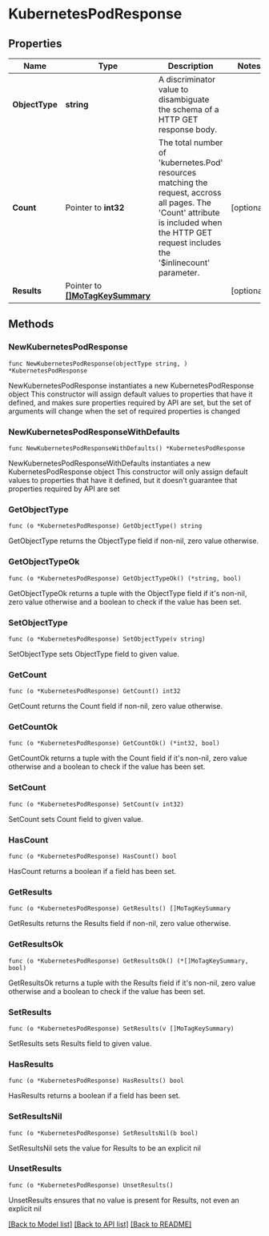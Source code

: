 # KubernetesPodResponse

## Properties

Name | Type | Description | Notes
------------ | ------------- | ------------- | -------------
**ObjectType** | **string** | A discriminator value to disambiguate the schema of a HTTP GET response body. | 
**Count** | Pointer to **int32** | The total number of &#39;kubernetes.Pod&#39; resources matching the request, accross all pages. The &#39;Count&#39; attribute is included when the HTTP GET request includes the &#39;$inlinecount&#39; parameter. | [optional] 
**Results** | Pointer to [**[]MoTagKeySummary**](MoTagKeySummary.md) |  | [optional] 

## Methods

### NewKubernetesPodResponse

`func NewKubernetesPodResponse(objectType string, ) *KubernetesPodResponse`

NewKubernetesPodResponse instantiates a new KubernetesPodResponse object
This constructor will assign default values to properties that have it defined,
and makes sure properties required by API are set, but the set of arguments
will change when the set of required properties is changed

### NewKubernetesPodResponseWithDefaults

`func NewKubernetesPodResponseWithDefaults() *KubernetesPodResponse`

NewKubernetesPodResponseWithDefaults instantiates a new KubernetesPodResponse object
This constructor will only assign default values to properties that have it defined,
but it doesn't guarantee that properties required by API are set

### GetObjectType

`func (o *KubernetesPodResponse) GetObjectType() string`

GetObjectType returns the ObjectType field if non-nil, zero value otherwise.

### GetObjectTypeOk

`func (o *KubernetesPodResponse) GetObjectTypeOk() (*string, bool)`

GetObjectTypeOk returns a tuple with the ObjectType field if it's non-nil, zero value otherwise
and a boolean to check if the value has been set.

### SetObjectType

`func (o *KubernetesPodResponse) SetObjectType(v string)`

SetObjectType sets ObjectType field to given value.


### GetCount

`func (o *KubernetesPodResponse) GetCount() int32`

GetCount returns the Count field if non-nil, zero value otherwise.

### GetCountOk

`func (o *KubernetesPodResponse) GetCountOk() (*int32, bool)`

GetCountOk returns a tuple with the Count field if it's non-nil, zero value otherwise
and a boolean to check if the value has been set.

### SetCount

`func (o *KubernetesPodResponse) SetCount(v int32)`

SetCount sets Count field to given value.

### HasCount

`func (o *KubernetesPodResponse) HasCount() bool`

HasCount returns a boolean if a field has been set.

### GetResults

`func (o *KubernetesPodResponse) GetResults() []MoTagKeySummary`

GetResults returns the Results field if non-nil, zero value otherwise.

### GetResultsOk

`func (o *KubernetesPodResponse) GetResultsOk() (*[]MoTagKeySummary, bool)`

GetResultsOk returns a tuple with the Results field if it's non-nil, zero value otherwise
and a boolean to check if the value has been set.

### SetResults

`func (o *KubernetesPodResponse) SetResults(v []MoTagKeySummary)`

SetResults sets Results field to given value.

### HasResults

`func (o *KubernetesPodResponse) HasResults() bool`

HasResults returns a boolean if a field has been set.

### SetResultsNil

`func (o *KubernetesPodResponse) SetResultsNil(b bool)`

 SetResultsNil sets the value for Results to be an explicit nil

### UnsetResults
`func (o *KubernetesPodResponse) UnsetResults()`

UnsetResults ensures that no value is present for Results, not even an explicit nil

[[Back to Model list]](../README.md#documentation-for-models) [[Back to API list]](../README.md#documentation-for-api-endpoints) [[Back to README]](../README.md)


